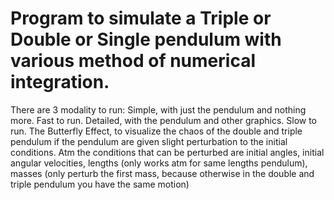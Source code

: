 # Program to simulate a Triple or Double or Single pendulum with various method of numerical integration.
There are 3 modality to run:
Simple, with just the pendulum and nothing more. Fast to run.
Detailed, with the pendulum and other graphics. Slow to run.
The Butterfly Effect, to visualize the chaos of the double and triple pendulum if the pendulum are given slight perturbation to the initial conditions.
Atm the conditions that can be perturbed are initial angles, initial angular velocities, lengths (only works atm for same lengths pendulum), masses (only perturb the first mass, because otherwise in the double and triple pendulum you have the same motion)

